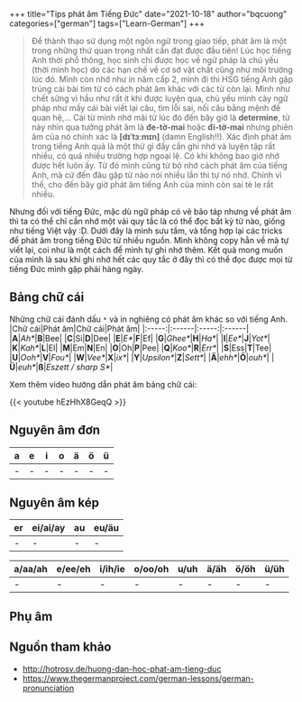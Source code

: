 +++
title="Tips phát âm Tiếng Đức"
date="2021-10-18"
author="bqcuong"
categories=["german"]
tags=["Learn-German"]
+++

>Để thành thạo sử dụng một ngôn ngữ trong giao tiếp, phát âm là một trong những thứ quan trọng nhất cần đạt được đầu tiên! Lúc học tiếng Anh thời phổ thông, học sinh chỉ được học về ngữ pháp là chủ yếu (thời mình học) do các hạn chế về cơ sở vật chất cũng như môi trường lúc đó. Mình còn nhớ như in năm cấp 2, mình đi thi HSG tiếng Anh gặp trúng cái bài tìm từ có cách phát âm khác với các từ còn lại. Mình như chết sững vì hầu như rất ít khi được luyện qua, chủ yếu mình cày ngữ pháp như mấy cái bài viết lại câu, tìm lỗi sai, nối câu bằng mệnh đề quan hệ,... Cái từ mình nhớ mãi từ lúc đó đến bây giờ là **determine**, từ này nhìn qua tưởng phát âm là **đe-tờ-mai** hoặc **đi-tờ-mai** nhưng phiên âm của nó chính xác là **[dɪˈtɜːmɪn]** (damn English!!). Xác định phát âm trong tiếng Anh quả là một thứ gì đấy cần ghi nhớ và luyện tập rất nhiều, có quá nhiều trường hợp ngoại lệ. Có khi không bao giờ nhớ được hết luôn ấy. Từ đó mình cũng từ bỏ nhớ cách phát âm của tiếng Anh, mà cứ đến đâu gặp từ nào nói nhiều lần thì tự nó nhớ. Chính vì thế, cho đến bây giờ phát âm tiếng Anh của mình còn sai tè le rất nhiều.

Nhưng đối với tiếng Đức, mặc dù ngữ pháp có vẻ bão táp nhưng về phát âm thì ta có thể chỉ cần nhớ một vài quy tắc là có thể đọc bất kỳ từ nào, giống như tiếng Việt vậy :D. Dưới đây là mình sưu tầm, và tổng hợp lại các tricks để phát âm trong tiếng Đức từ nhiều nguồn. Mình không copy hẳn về mà tự viết lại, coi như là một cách để mình tự ghi nhớ thêm. Kết quả mong muốn của mình là sau khi ghi nhớ hết các quy tắc ở đây thì có thể đọc được mọi từ tiếng Đức mình gặp phải hàng ngày.

## Bảng chữ cái
Những chữ cái đánh dấu `*` và in nghiêng có phát âm khác so với tiếng Anh.
|Chữ cái|Phát âm|Chữ cái|Phát âm|
|:-----:|:------|:-----:|:------|
|**A**|*Ah\**|**B**|Bee|
|**C**|Si|**D**|Dee|
|**E**|*E\**|**F**|Ef|
|**G**|*Ghee\**|**H**|*Ha\**|
|**I**|*Ee\**|**J**|*Yot\**|
|**K**|*Kah\**|**L**|El|
|**M**|Em|**N**|En|
|**O**|Oh|**P**|Pee|
|**Q**|*Koo\**|**R**|*Err\**|
|**S**|Ess|**T**|Tee|
|**U**|*Ooh\**|**V**|*Fou\**|
|**W**|*Vee\**|**X**|*ix\**|
|**Y**|*Upsilon\**|**Z**|*Sett\**|
|**Ä**|*ehh\**|**Ö**|*ouh\**|
|**Ü**|*euh\**|**ß**|*Eszett / sharp S\**|

Xem thêm video hướng dẫn phát âm bảng chữ cái:

{{< youtube hEzHhX8GeqQ >}}

## Nguyên âm đơn

|a|e|i|o|ä|ö|ü|
|-|-|-|-|-|-|-|
|-|-|-|-|-|-|-|

## Nguyên âm kép

|er|ei/ai/ay|au|eu/äu|
|-|-|-|-|
|-|-|-|-|

|a/aa/ah|e/ee/eh|i/ih/ie|o/oo/oh|u/uh|ä/äh|ö/öh|ü/üh|
|-|-|-|-|-|-|-|-|
|-|-|-|-|-|-|-|-|

## Phụ âm

## Nguồn tham khảo
- http://hotrosv.de/huong-dan-hoc-phat-am-tieng-duc
- https://www.thegermanproject.com/german-lessons/german-pronunciation